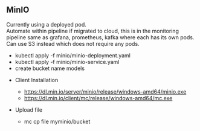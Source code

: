 ## MinIO
Currently using a deployed pod.
<br>
Automate within pipeline if migrated to cloud, this is in the monitoring pipeline same as grafana, prometheus, kafka where each 
has its own pods. 
<br>
Can use S3 instead which does not require any pods.

 <!-- DO ONCE JUST LIKE S3 TO SET UP ONLY -->
- kubectl apply -f minio/minio-deployment.yaml
- kubectl apply -f minio/minio-service.yaml
- create bucket name models

<!-- This is to access the client not server, since server is at a deployed pod -->

- Client Installation
    - https://dl.min.io/server/minio/release/windows-amd64/minio.exe
    - https://dl.min.io/client/mc/release/windows-amd64/mc.exe

- Upload file
    - mc cp file myminio/bucket          